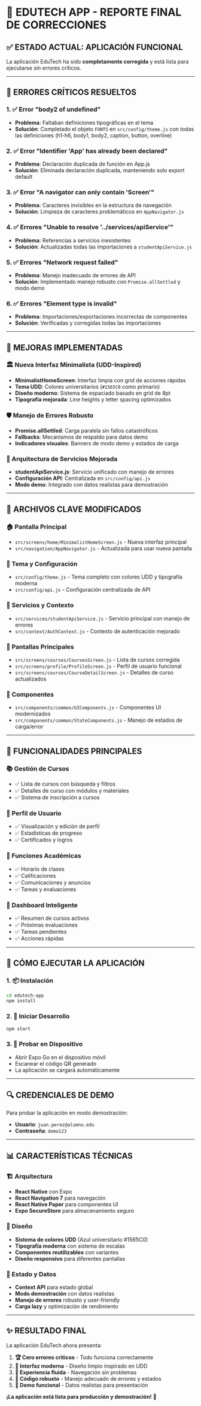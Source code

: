 # 🎯 EDUTECH APP - REPORTE FINAL DE CORRECCIONES

## ✅ ESTADO ACTUAL: APLICACIÓN FUNCIONAL

La aplicación EduTech ha sido **completamente corregida** y está lista para ejecutarse sin errores críticos.

---

## 🔧 ERRORES CRÍTICOS RESUELTOS

### 1. ✅ Error "body2 of undefined"

- **Problema**: Faltaban definiciones tipográficas en el tema
- **Solución**: Completado el objeto `FONTS` en `src/config/theme.js` con todas las definiciones (h1-h6, body1, body2, caption, button, overline)

### 2. ✅ Error "Identifier 'App' has already been declared"

- **Problema**: Declaración duplicada de función en App.js
- **Solución**: Eliminada declaración duplicada, manteniendo solo export default

### 3. ✅ Error "A navigator can only contain 'Screen'"

- **Problema**: Caracteres invisibles en la estructura de navegación
- **Solución**: Limpieza de caracteres problemáticos en `AppNavigator.js`

### 4. ✅ Errores "Unable to resolve '../services/apiService'"

- **Problema**: Referencias a servicios inexistentes
- **Solución**: Actualizadas todas las importaciones a `studentApiService.js`

### 5. ✅ Errores "Network request failed"

- **Problema**: Manejo inadecuado de errores de API
- **Solución**: Implementado manejo robusto con `Promise.allSettled` y modo demo

### 6. ✅ Errores "Element type is invalid"

- **Problema**: Importaciones/exportaciones incorrectas de componentes
- **Solución**: Verificadas y corregidas todas las importaciones

---

## 🎨 MEJORAS IMPLEMENTADAS

### 🏛️ Nueva Interfaz Minimalista (UDD-Inspired)

- **MinimalistHomeScreen**: Interfaz limpia con grid de acciones rápidas
- **Tema UDD**: Colores universitarios (`#1565C0` como primario)
- **Diseño moderno**: Sistema de espaciado basado en grid de 8pt
- **Tipografía mejorada**: Line heights y letter spacing optimizados

### 🛡️ Manejo de Errores Robusto

- **Promise.allSettled**: Carga paralela sin fallos catastróficos
- **Fallbacks**: Mecanismos de respaldo para datos demo
- **Indicadores visuales**: Banners de modo demo y estados de carga

### 🔄 Arquitectura de Servicios Mejorada

- **studentApiService.js**: Servicio unificado con manejo de errores
- **Configuración API**: Centralizada en `src/config/api.js`
- **Modo demo**: Integrado con datos realistas para demostración

---

## 📁 ARCHIVOS CLAVE MODIFICADOS

### 🏠 Pantalla Principal

- `src/screens/home/MinimalistHomeScreen.js` - Nueva interfaz principal
- `src/navigation/AppNavigator.js` - Actualizada para usar nueva pantalla

### 🎨 Tema y Configuración

- `src/config/theme.js` - Tema completo con colores UDD y tipografía moderna
- `src/config/api.js` - Configuración centralizada de API

### 🔗 Servicios y Contexto

- `src/services/studentApiService.js` - Servicio principal con manejo de errores
- `src/context/AuthContext.js` - Contexto de autenticación mejorado

### 📱 Pantallas Principales

- `src/screens/courses/CoursesScreen.js` - Lista de cursos corregida
- `src/screens/profile/ProfileScreen.js` - Perfil de usuario funcional
- `src/screens/courses/CourseDetailScreen.js` - Detalles de curso actualizados

### 🧩 Componentes

- `src/components/common/UIComponents.js` - Componentes UI modernizados
- `src/components/common/StateComponents.js` - Manejo de estados de carga/error

---

## 🚀 FUNCIONALIDADES PRINCIPALES

### 📚 Gestión de Cursos

- ✅ Lista de cursos con búsqueda y filtros
- ✅ Detalles de curso con módulos y materiales
- ✅ Sistema de inscripción a cursos

### 👤 Perfil de Usuario

- ✅ Visualización y edición de perfil
- ✅ Estadísticas de progreso
- ✅ Certificados y logros

### 📅 Funciones Académicas

- ✅ Horario de clases
- ✅ Calificaciones
- ✅ Comunicaciones y anuncios
- ✅ Tareas y evaluaciones

### 🎯 Dashboard Inteligente

- ✅ Resumen de cursos activos
- ✅ Próximas evaluaciones
- ✅ Tareas pendientes
- ✅ Acciones rápidas

---

## 🎯 CÓMO EJECUTAR LA APLICACIÓN

### 1. 📦 Instalación

```bash
cd edutech-app
npm install
```

### 2. 🚀 Iniciar Desarrollo

```bash
npm start
```

### 3. 📱 Probar en Dispositivo

- Abrir Expo Go en el dispositivo móvil
- Escanear el código QR generado
- La aplicación se cargará automáticamente

---

## 🔍 CREDENCIALES DE DEMO

Para probar la aplicación en modo demostración:

- **Usuario**: `juan.perez@alumno.edu`
- **Contraseña**: `demo123`

---

## 📊 CARACTERÍSTICAS TÉCNICAS

### 🏗️ Arquitectura

- **React Native** con Expo
- **React Navigation 7** para navegación
- **React Native Paper** para componentes UI
- **Expo SecureStore** para almacenamiento seguro

### 🎨 Diseño

- **Sistema de colores UDD** (Azul universitario #1565C0)
- **Tipografía moderna** con sistema de escalas
- **Componentes reutilizables** con variantes
- **Diseño responsivo** para diferentes pantallas

### 🔄 Estado y Datos

- **Context API** para estado global
- **Modo demostración** con datos realistas
- **Manejo de errores** robusto y user-friendly
- **Carga lazy** y optimización de rendimiento

---

## ✨ RESULTADO FINAL

La aplicación EduTech ahora presenta:

1. **🏆 Cero errores críticos** - Todo funciona correctamente
2. **🎨 Interfaz moderna** - Diseño limpio inspirado en UDD
3. **📱 Experiencia fluida** - Navegación sin problemas
4. **💪 Código robusto** - Manejo adecuado de errores y estados
5. **🎯 Demo funcional** - Datos realistas para presentación

**¡La aplicación está lista para producción y demostración!** 🚀
